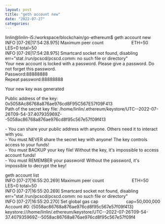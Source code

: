 ```yaml
---
layout: post
title: "geth account new"
date: "2022-07-27"
categories: 
---
```

<p>linlin@linlin-i5:/workspace/blockchain/go-ethereum$ geth account new<br />
INFO [07-26|17:54:28.975] Maximum peer count&nbsp;&nbsp;&nbsp;&nbsp;&nbsp;&nbsp;&nbsp;&nbsp;&nbsp;&nbsp;&nbsp;&nbsp;&nbsp;&nbsp;&nbsp;&nbsp;&nbsp;&nbsp;&nbsp;&nbsp;&nbsp;&nbsp; ETH=50 LES=0 total=50<br />
INFO [07-26|17:54:28.975] Smartcard socket not found, disabling&nbsp;&nbsp;&nbsp; err=&quot;stat /run/pcscd/pcscd.comm: no such file or directory&quot;<br />
Your new account is locked with a password. Please give a password. Do not forget this password.<br />
Password:88888888<br />
Repeat password:88888888</p>

<p>Your new key was generated</p>

<p>Public address of the key:&nbsp;&nbsp; 0x5058Ac86768a876ae976cd8F95C567E57f09F413<br />
Path of the secret key file: /home/linlin/.ethereum/keystore/UTC--2022-07-26T09-54-37.407935969Z--5058ac86768a876ae976cd8f95c567e57f09f413</p>

<p>- You can share your public address with anyone. Others need it to interact with you.<br />
- You must NEVER share the secret key with anyone! The key controls access to your funds!<br />
- You must BACKUP your key file! Without the key, it&#39;s impossible to access account funds!<br />
- You must REMEMBER your password! Without the password, it&#39;s impossible to decrypt the key!</p>

<p>geth account list<br />
INFO [07-27|16:55:20.269] Maximum peer count&nbsp;&nbsp;&nbsp;&nbsp;&nbsp;&nbsp;&nbsp;&nbsp;&nbsp;&nbsp;&nbsp;&nbsp;&nbsp;&nbsp;&nbsp;&nbsp;&nbsp;&nbsp;&nbsp;&nbsp;&nbsp;&nbsp; ETH=50 LES=0 total=50<br />
INFO [07-27|16:55:20.269] Smartcard socket not found, disabling&nbsp;&nbsp;&nbsp; err=&quot;stat /run/pcscd/pcscd.comm: no such file or directory&quot;<br />
INFO [07-27|16:55:20.270] Set global gas cap&nbsp;&nbsp;&nbsp;&nbsp;&nbsp;&nbsp;&nbsp;&nbsp;&nbsp;&nbsp;&nbsp;&nbsp;&nbsp;&nbsp;&nbsp;&nbsp;&nbsp;&nbsp;&nbsp;&nbsp;&nbsp;&nbsp; cap=50,000,000<br />
Account #0: {5058ac86768a876ae976cd8f95c567e57f09f413} keystore:///home/linlin/.ethereum/keystore/UTC--2022-07-26T09-54-37.407935969Z--5058ac86768a876ae976cd8f95c567e57f09f4</p>

